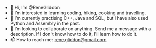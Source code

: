 - 👋 Hi, I’m @ReneGliddon
- 👀 I’m interested in learning coding, hiking, cooking and travelling.
- 🌱 I’m currently practising C++, Java and SQL, but I have also used Python and Assembly in the past.
- 💞️ I’m looking to collaborate on anything. Send me a message with a description. If I don't know how to do it, I'll learn how to do it.
- 📫 How to reach me: rene.gliddon@gmail.com

<!---
ReneGliddon/ReneGliddon is a ✨ special ✨ repository because its `README.md` (this file) appears on your GitHub profile.
You can click the Preview link to take a look at your changes.
--->
